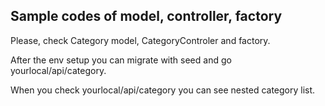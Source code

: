 ## Sample codes of model, controller, factory
<p>Please, check Category model, CategoryControler and factory.</p>
<p>After the env setup you can migrate with seed and go yourlocal/api/category.</p>
<p>When you check yourlocal/api/category you can see nested category list.</p>